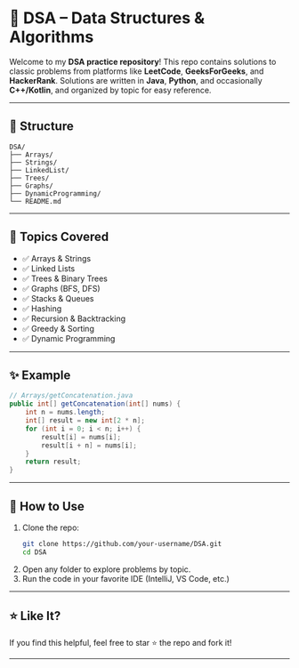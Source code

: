 # 📘 DSA – Data Structures & Algorithms

Welcome to my **DSA practice repository**! This repo contains solutions to classic problems from platforms like **LeetCode**, **GeeksForGeeks**, and **HackerRank**. Solutions are written in **Java**, **Python**, and occasionally **C++/Kotlin**, and organized by topic for easy reference.

---

## 📂 Structure

```
DSA/
├── Arrays/
├── Strings/
├── LinkedList/
├── Trees/
├── Graphs/
├── DynamicProgramming/
└── README.md
```

---

## 🧠 Topics Covered

- ✅ Arrays & Strings  
- ✅ Linked Lists  
- ✅ Trees & Binary Trees  
- ✅ Graphs (BFS, DFS)  
- ✅ Stacks & Queues  
- ✅ Hashing  
- ✅ Recursion & Backtracking  
- ✅ Greedy & Sorting  
- ✅ Dynamic Programming  

---

## ✨ Example

```java
// Arrays/getConcatenation.java
public int[] getConcatenation(int[] nums) {
    int n = nums.length;
    int[] result = new int[2 * n];
    for (int i = 0; i < n; i++) {
        result[i] = nums[i];
        result[i + n] = nums[i];
    }
    return result;
}
```

---

## 🚀 How to Use

1. Clone the repo:
   ```bash
   git clone https://github.com/your-username/DSA.git
   cd DSA
   ```
2. Open any folder to explore problems by topic.
3. Run the code in your favorite IDE (IntelliJ, VS Code, etc.)

---

## ⭐ Like It?

If you find this helpful, feel free to star ⭐ the repo and fork it!

---
